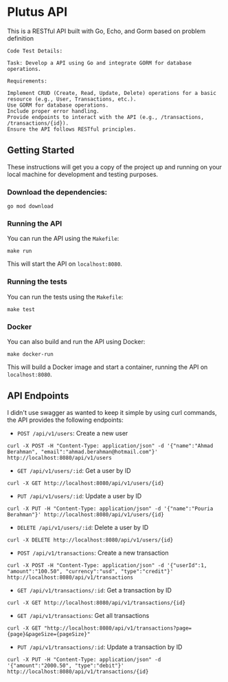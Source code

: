 # Plutus API

This is a RESTful API built with Go, Echo, and Gorm based on problem definition

```
Code Test Details:

Task: Develop a API using Go and integrate GORM for database operations.

Requirements:

Implement CRUD (Create, Read, Update, Delete) operations for a basic resource (e.g., User, Transactions, etc.).
Use GORM for database operations.
Include proper error handling.
Provide endpoints to interact with the API (e.g., /transactions, /transactions/{id}).
Ensure the API follows RESTful principles.
```


## Getting Started

These instructions will get you a copy of the project up and running on your local machine for development and testing purposes.

### Download the dependencies:
```
go mod download
```

### Running the API

You can run the API using the `Makefile`:
```
make run
```
This will start the API on `localhost:8080`.

### Running the tests

You can run the tests using the `Makefile`:
```
make test
```
### Docker

You can also build and run the API using Docker:

```
make docker-run

```

This will build a Docker image and start a container, running the API on `localhost:8080`.

## API Endpoints

I didn't use swagger as wanted to keep it simple by using curl commands, the API provides the following endpoints:

- `POST /api/v1/users`: Create a new user
```
curl -X POST -H "Content-Type: application/json" -d '{"name":"Ahmad Berahman", "email":"ahmad.berahman@hotmail.com"}' http://localhost:8080/api/v1/users
```
- `GET /api/v1/users/:id`: Get a user by ID
```
curl -X GET http://localhost:8080/api/v1/users/{id}
```
- `PUT /api/v1/users/:id`: Update a user by ID
```
curl -X PUT -H "Content-Type: application/json" -d '{"name":"Pouria Berahman"}' http://localhost:8080/api/v1/users/{id}
```
- `DELETE /api/v1/users/:id`: Delete a user by ID
```
curl -X DELETE http://localhost:8080/api/v1/users/{id}
```

- `POST /api/v1/transactions`: Create a new transaction
```
curl -X POST -H "Content-Type: application/json" -d '{"userId":1, "amount":"100.50", "currency":"usd", "type":"credit"}' http://localhost:8080/api/v1/transactions
```

- `GET /api/v1/transactions/:id`: Get a transaction by ID
```
curl -X GET http://localhost:8080/api/v1/transactions/{id}
```

- `GET /api/v1/transactions`: Get all transactions
```
curl -X GET "http://localhost:8080/api/v1/transactions?page={page}&pageSize={pageSize}"
```

- `PUT /api/v1/transactions/:id`: Update a transaction by ID
```
curl -X PUT -H "Content-Type: application/json" -d '{"amount":"2000.50", "type":"debit"}' http://localhost:8080/api/v1/transactions/{id}
```